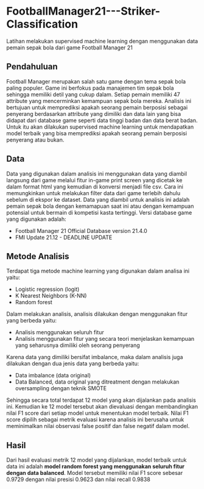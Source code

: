 # FootballManager21---Striker-Classification
Latihan melakukan supervised machine learning dengan menggunakan data pemain sepak bola dari game Football Manager 21

## Pendahuluan
Football Manager merupakan salah satu game dengan tema sepak bola paling populer. Game ini berfokus pada manajemen tim sepak bola sehingga memiliki detil yang cukup dalam. Setiap pemain memiliki 47 attribute yang mencerminkan kemampuan sepak bola mereka. Analisis ini bertujuan untuk memprediksi apakah seorang pemain berposisi sebagai penyerang berdasarkan attribute yang dimiliki dan data lain yang bisa didapat dari database game seperti data tinggi badan dan data berat badan. Untuk itu akan dilakukan supervised machine learning untuk mendapatkan model terbaik yang bisa memprediksi apakah seorang pemain berposisi penyerang atau bukan.

## Data
Data yang digunakan dalam analisis ini menggunakan data yang diambil langsung dari game melalui fitur in-game print screen yang dicetak ke dalam format html yang kemudian di konversi menjadi file csv. Cara ini memungkinkan untuk melakukan filter data dari game terlebih dahulu sebelum di ekspor ke dataset. Data yang diambil untuk analisis ini adalah pemain sepak bola dengan kemamapuan saat ini atau dengan kemampuan potensial untuk bermain di kompetisi kasta tertinggi. Versi database game yang digunakan adalah:
  * Football Manager 21 Official Database version 21.4.0
  * FMI Update 21.12 - DEADLINE UPDATE

## Metode Analisis
Terdapat tiga metode machine learning yang digunakan dalam analisa ini yaitu:
  * Logistic regression (logit)
  * K Nearest Neighbors (K-NN)
  * Random forest

Dalam melakukan analisis, analisis dilakukan dengan menggunakan fitur yang berbeda yaitu:
  * Analisis menggunakan seluruh fitur
  * Analisis menggunakan fitur yang secara teori menjelaskan kemampuan yang seharusnya dimiliki oleh seorang penyerang

Karena data yang dimiliki bersifat imbalance, maka dalam analisis juga dilakukan dengan dua jenis data yang berbeda yaitu:
  * Data imbalance (data original)
  * Data Balanced, data original yang ditreatment dengan melakukan oversampling dengan teknik SMOTE

Sehingga secara total terdapat 12 model yang akan dijalankan pada analisis ini. Kemudian ke 12 model tersebut akan dievaluasi dengan membandingkan nilai F1 score dari setiap model untuk menentukan model terbaik. Nilai F1 score dipilih sebagai metrik evaluasi karena analisis ini berusaha untuk meminimalkan nilai observasi false positif dan false negatif dalam model.

## Hasil
Dari hasil evaluasi metrik 12 model yang dijalankan, model terbaik untuk data ini adalah **model random forest yang menggunakan seluruh fitur dengan data balanced**. Model tersebut memiliki nilai F1 score sebesar 0.9729 dengan nilai presisi 0.9623 dan nilai recall 0.9838
